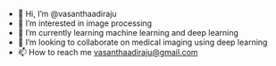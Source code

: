 - 👋 Hi, I’m @vasanthaadiraju
- 👀 I’m interested in image processing
- 🌱 I’m currently learning machine learning and deep learning
- 💞️ I’m looking to collaborate on medical imaging using deep learning
- 📫 How to reach me vasanthaadiraju@gmail.com

<!---
vasanthaadiraju/vasanthaadiraju is a ✨ special ✨ repository because its `README.md` (this file) appears on your GitHub profile.
You can click the Preview link to take a look at your changes.
--->
